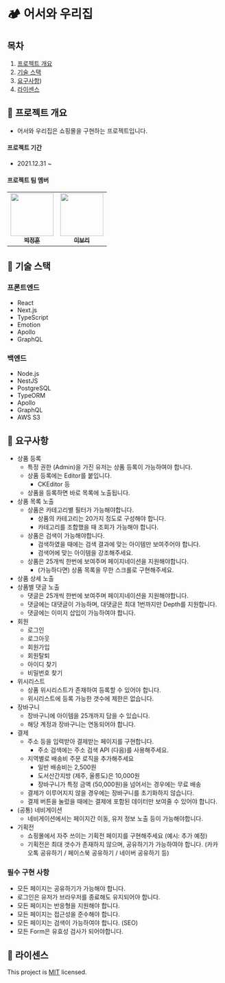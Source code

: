 # 🏕 어서와 우리집

## 목차
1. [프로젝트 개요](#-프로젝트-개요)
2. [기술 스택](#-기술-스택)
3. [요구사항](#-요구사항))
4. [라이센스](#-라이센스)

## 📎 프로젝트 개요

- 어서와 우리집은 쇼핑몰을 구현하는 프로젝트입니다.

#### 프로젝트 기간

- 2021.12.31 ~

#### 프로젝트 팀 멤버

<table>
  <tr>
    <td align="center">
      <a href="https://github.com/Jetty2020"
        ><img
          src="https://avatars.githubusercontent.com/u/59543469?v=4"
          width="100px;"
          alt=""
        /><br /><sub><b>박정훈</b></sub></a
      ><br />
    </td>
    <td align="center">
      <a href="https://github.com/Bori-github"
        ><img
          src="https://avatars.githubusercontent.com/u/85009583?s=400&u=3daabd83ea515e8b69e506ecba079570f4001077&v=4"
          width="100px;"
          alt=""
        /><br /><sub><b>이보리</b></sub></a
      ><br />
    </td>
  </tr>
</table>

## 📎 기술 스택

### 프론트엔드

- React
- Next.js
- TypeScript
- Emotion
- Apollo
- GraphQL

### 백엔드

- Node.js
- NestJS
- PostgreSQL
- TypeORM
- Apollo
- GraphQL
- AWS S3

## 📎 요구사항

- 상품 등록
  - 특정 권한 (Admin)을 가진 유저는 상품 등록이 가능하여야 합니다.
  - 상품 등록에는 Editor를 붙입니다.
    - CKEditor 등
  - 상품을 등록하면 바로 목록에 노출됩니다.
- 상품 목록 노출
  - 상품은 카테고리별 필터가 가능해야합니다.
    - 상품의 카테고리는 20가지 정도로 구성해야 합니다.
    - 카테고리를 조합했을 때 조회가 가능해야 합니다.
  - 상품은 검색이 가능해야합니다.
    - 검색하였을 때에는 검색 결과에 맞는 아이템만 보여주어야 합니다.
    - 검색어에 맞는 아이템을 강조해주세요.
  - 상품은 25개씩 한번에 보여주며 페이지네이션을 지원해야합니다.
    - (가능하다면) 상품 목록을 무한 스크롤로 구현해주세요.
- 상품 상세 노출
- 상품별 댓글 노출
  - 댓글은 25개씩 한번에 보여주며 페이지네이션을 지원해야합니다.
  - 댓글에는 대댓글이 가능하며, 대댓글은 최대 1번까지만 Depth를 지원합니다.
  - 댓글에는 이미지 삽입이 가능하여야 합니다.
- 회원
  - 로그인
  - 로그아웃
  - 회원가입
  - 회원탈퇴
  - 아이디 찾기
  - 비밀번호 찾기
- 위시리스트
  - 상품 위시리스트가 존재하여 등록할 수 있어야 합니다.
  - 위시리스트에 등록 가능한 갯수에 제한은 없습니다.
- 장바구니
  - 장바구니에 아이템을 25개까지 담을 수 있습니다.
  - 해당 계정과 장바구니는 연동되어야 합니다.
- 결제
  - 주소 등을 입력받아 결제받는 페이지를 구현합니다.
    - 주소 검색에는 주소 검색 API (다음)를 사용해주세요.
  - 지역별로 배송비 주문 로직을 추가해주세요
    - 일반 배송비는 2,500원
    - 도서산간지방 (제주, 울릉도)은 10,000원
    - 장바구니가 특정 금액 (50,000원)을 넘어서는 경우에는 무료 배송
  - 결제가 이루어지지 않을 경우에는 장바구니를 초기화하지 않습니다.
  - 결제 버튼을 눌렀을 때에는 결제에 포함된 데이터만 보여줄 수 있어야 합니다.
- (공통) 네비게이션
  - 네비게이션에서는 페이지간 이동, 유저 정보 노출 등이 가능해야합니다.
- 기획전
  - 쇼핑몰에서 자주 쓰이는 기획전 페이지를 구현해주세요
    (예시: 추가 예정)
  - 기획전은 최대 갯수가 존재하지 않으며, 공유하기가 가능하여야 합니다.
    (카카오톡 공유하기 / 페이스북 공유하기 / 네이버 공유하기 등)

### 필수 구현 사항

- 모든 페이지는 공유하기가 가능해야 합니다.
- 로그인은 유저가 브라우저를 종료해도 유지되어야 합니다.
- 모든 페이지는 반응형을 지원해야 합니다.
- 모든 페이지는 접근성을 준수해야 합니다.
- 모든 페이지는 검색이 가능하여야 합니다. (SEO)
- 모든 Form은 유효성 검사가 되어야합니다.

## 📝 라이센스

This project is [MIT](https://github.com/Jetty2020/welcoming-frontend/blob/develop/LICENSE) licensed.